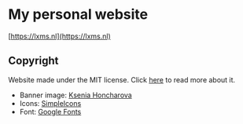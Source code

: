 # My personal website

[https://lxms.nl](https://lxms.nl)

## Copyright

Website made under the MIT license. Click [here](./LICENSE) to read more about it.

-   Banner image: [Ksenia Honcharova](https://unsplash.com/photos/8xNW-kczAWk?utm_source=unsplash&utm_medium=referral&utm_content=creditShareLink)
- Icons: [SimpleIcons](https://simpleicons.org/)
- Font: [Google Fonts](https://fonts.google.com/specimen/Poppins#standard-styles)